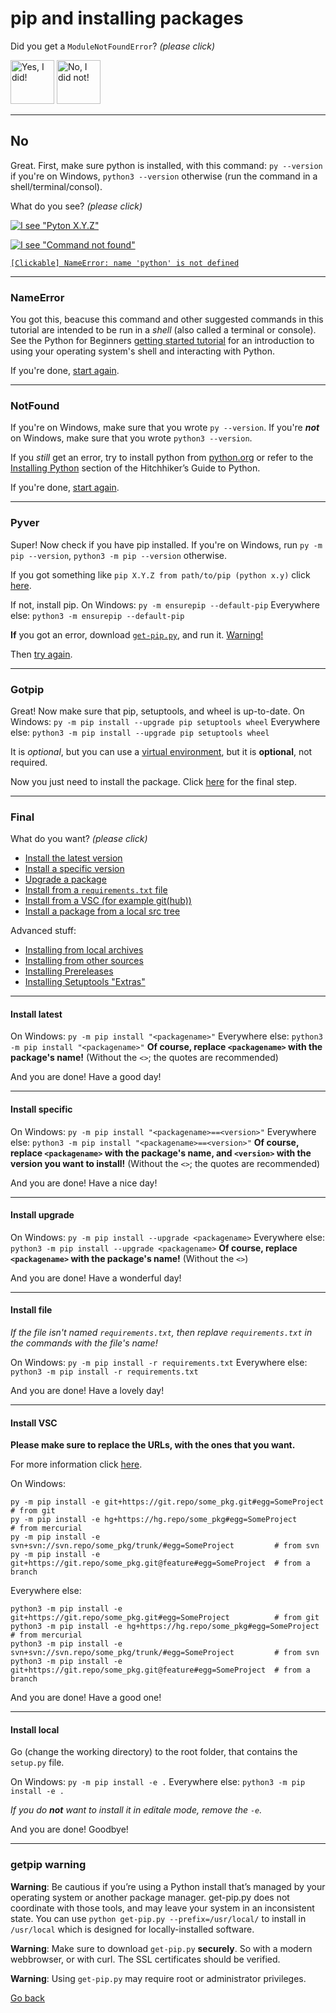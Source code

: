# pip and installing packages

Did you get a `ModuleNotFoundError`? _(please click)_

<a href="/koviubi56/pyenv"><img src="/koviubi56/assets/yes.png" alt="Yes, I did!" style="width: 5em;"></a>
<a href="#no"><img src="/koviubi56/assets/no.png" alt="No, I did not!" style="width: 5em;"></a>

---

## No

Great. First, make sure python is installed, with this command: `py --version` if you're on Windows, `python3 --version` otherwise (run the command in a shell/terminal/consol).

What do you see? _(please click)_

[![I see "Pyton X.Y.Z"](/assets/package-pyver.png)](#pyver)

[![I see "Command not found"](/assets/package-notfound1.png)](#notfound)

[`[Clickable] NameError: name 'python' is not defined`](#nameerror)

---

### NameError

You got this, beacuse this command and other suggested commands in this tutorial are intended to be run in a _shell_ (also called a terminal or console). See the Python for Beginners [getting started tutorial](https://opentechschool.github.io/python-beginners/en/getting_started.html#what-is-python-exactly) for an introduction to using your operating system's shell and interacting with Python.

If you're done, [start again](#).

---

### NotFound

If you're on Windows, make sure that you wrote `py --version`.
If you're _**not**_ on Windows, make sure that you wrote `python3 --version`.

If you _still_ get an error, try to install python from [python.org](https://www.python.org/) or refer to the [Installing Python](https://docs.python-guide.org/starting/installation/#installation) section of the Hitchhiker’s Guide to Python.

If you're done, [start again](#).

---

### Pyver

Super! Now check if you have pip installed. If you're on Windows, run `py -m pip --version`, `python3 -m pip --version` otherwise.

If you got something like `pip X.Y.Z from path/to/pip (python x.y)` click [here](#gotpip).

If not, install pip.
On Windows: `py -m ensurepip --default-pip`
Everywhere else: `python3 -m ensurepip --default-pip`

**If** you got an error, download [`get-pip.py`](https://bootstrap.pypa.io/get-pip.py), and run it. [Warning!](#getpip-warning)

Then [try again](#pyver).

---

### Gotpip

Great! Now make sure that pip, setuptools, and wheel is up-to-date.
On Windows: `py -m pip install --upgrade pip setuptools wheel`
Everywhere else: `python3 -m pip install --upgrade pip setuptools wheel`

It is _optional_, but you can use a [virtual environment](https://packaging.python.org/en/latest/tutorials/installing-packages/#optionally-create-a-virtual-environment), but it is **optional**, not required.

Now you just need to install the package. Click [here](#final) for the final step.

---

### Final

What do you want? _(please click)_

- [Install the latest version](#install-latest)
- [Install a specific version](#install-specific)
- [Upgrade a package](#install-upgrade)
- [Install from a `requirements.txt` file](#install-file)
- [Install from a VSC (for example git(hub))](#install-vsc)
- [Install a package from a local src tree](#install-local)

Advanced stuff:
- [Installing from local archives](https://packaging.python.org/en/latest/tutorials/installing-packages/#installing-from-local-archives)
- [Installing from other sources](https://packaging.python.org/en/latest/tutorials/installing-packages/#installing-from-other-sources)
- [Installing Prereleases](https://packaging.python.org/en/latest/tutorials/installing-packages/#installing-prereleases)
- [Installing Setuptools "Extras"](https://packaging.python.org/en/latest/tutorials/installing-packages/#installing-setuptools-extras)

---

#### Install latest

On Windows: `py -m pip install "<packagename>"`
Everywhere else: `python3 -m pip install "<packagename>"`
**Of course, replace `<packagename>` with the package's name!** (Without the `<>`; the quotes are recommended)

And you are done! Have a good day!

---

#### Install specific

On Windows: `py -m pip install "<packagename>==<version>"`
Everywhere else: `python3 -m pip install "<packagename>==<version>"`
**Of course, replace `<packagename>` with the package's name, and `<version>` with the version you want to install!** (Without the `<>`; the quotes are recommended)

And you are done! Have a nice day!

---

#### Install upgrade

On Windows: `py -m pip install --upgrade <packagename>`
Everywhere else: `python3 -m pip install --upgrade <packagename>`
**Of course, replace `<packagename>` with the package's name!** (Without the `<>`)

And you are done! Have a wonderful day!

---

#### Install file

_If the file isn't named `requirements.txt`, then replave `requirements.txt` in the commands with the file's name!_

On Windows: `py -m pip install -r requirements.txt`
Everywhere else: `python3 -m pip install -r requirements.txt`

And you are done! Have a lovely day!

---

#### Install VSC

**Please make sure to replace the URLs, with the ones that you want.**

For more information click [here]().

On Windows:
```text
py -m pip install -e git+https://git.repo/some_pkg.git#egg=SomeProject          # from git
py -m pip install -e hg+https://hg.repo/some_pkg#egg=SomeProject                # from mercurial
py -m pip install -e svn+svn://svn.repo/some_pkg/trunk/#egg=SomeProject         # from svn
py -m pip install -e git+https://git.repo/some_pkg.git@feature#egg=SomeProject  # from a branch
```
Everywhere else:
```text
python3 -m pip install -e git+https://git.repo/some_pkg.git#egg=SomeProject          # from git
python3 -m pip install -e hg+https://hg.repo/some_pkg#egg=SomeProject                # from mercurial
python3 -m pip install -e svn+svn://svn.repo/some_pkg/trunk/#egg=SomeProject         # from svn
python3 -m pip install -e git+https://git.repo/some_pkg.git@feature#egg=SomeProject  # from a branch
```

And you are done! Have a good one!

---

#### Install local

Go (change the working directory) to the root folder, that contains the `setup.py` file.

On Windows: `py -m pip install -e .`
Everywhere else: `python3 -m pip install -e .`

_If you do **not** want to install it in editale mode, remove the `-e`._

And you are done! Goodbye!

---

### getpip warning

**Warning**: Be cautious if you’re using a Python install that’s managed by your operating system or another package manager. get-pip.py does not coordinate with those tools, and may leave your system in an inconsistent state. You can use `python get-pip.py --prefix=/usr/local/` to install in `/usr/local` which is designed for locally-installed software. 

**Warning**: Make sure to download `get-pip.py` **securely**. So with a modern webbrowser, or with curl. The SSL certificates should be verified.

**Warning**: Using `get-pip.py` may require root or administrator privileges.

[Go back](#pyver)

